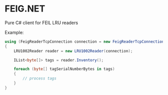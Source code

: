 # FEIG.NET
Pure C# client for FEIL LRU readers

Example:

```cs
using (FeigReaderTcpConnection connection = new FeigReaderTcpConnection("192.168.1.125", 10001))
{
    LRU1002Reader reader = new LRU1002Reader(connection);

    IList<byte[]> tags = reader.Inventory();

    foreach (byte[] tagSerialNumberBytes in tags)
    {
        // process tags
    }
}

```
